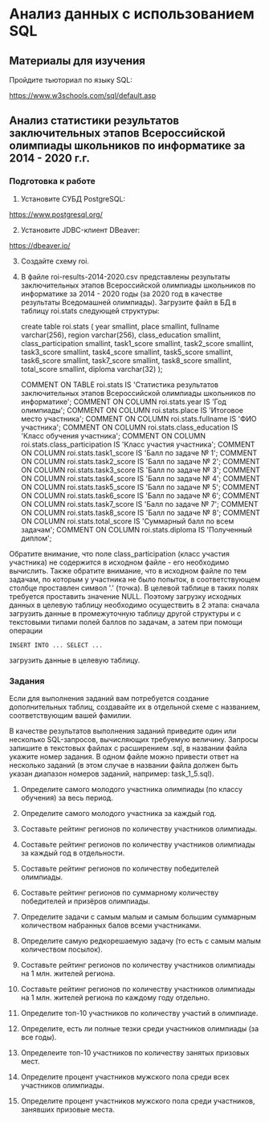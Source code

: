# Анализ данных с использованием SQL

## Материалы для изучения

Пройдите тьюториал по языку SQL:

https://www.w3schools.com/sql/default.asp

## Анализ статистики результатов заключительных этапов Всероссийской олимпиады школьников по информатике за 2014 - 2020 г.г.

### Подготовка к работе

1. Установите СУБД PostgreSQL:

https://www.postgresql.org/

2. Установите JDBC-клиент DBeaver:

https://dbeaver.io/

3. Создайте схему roi.

4. В файле roi-results-2014-2020.csv представлены результаты заключительных этапов Всероссийской олимпиады школьников по информатике за 2014 - 2020 годы 
(за 2020 год в качестве результаты Вседомашней олимпиады). Загрузите файл в БД в таблицу roi.stats следующей структуры:

	create table roi.stats
	(
		year				smallint,
		place				smallint,
		fullname			varchar(256),
		region				varchar(256),
		class_education		smallint,
		class_participation	smallint,
		task1_score			smallint,
		task2_score			smallint,
		task3_score			smallint,
		task4_score			smallint,
		task5_score			smallint,
		task6_score			smallint,
		task7_score			smallint,
		task8_score			smallint,
		total_score			smallint,
		diploma				varchar(32)
	);
	
	COMMENT ON TABLE roi.stats IS 'Статистика результатов заключительных этапов Всероссийской олимпиады школьников по информатике';
	COMMENT ON COLUMN roi.stats.year IS 'Год олимпиады';
	COMMENT ON COLUMN roi.stats.place IS 'Итоговое место участника';
	COMMENT ON COLUMN roi.stats.fullname IS 'ФИО участника';
	COMMENT ON COLUMN roi.stats.class_education IS 'Класс обучения участника';
	COMMENT ON COLUMN roi.stats.class_participation IS 'Класс участия участника';
	COMMENT ON COLUMN roi.stats.task1_score IS 'Балл по задаче № 1';
	COMMENT ON COLUMN roi.stats.task2_score IS 'Балл по задаче № 2';
	COMMENT ON COLUMN roi.stats.task3_score IS 'Балл по задаче № 3';
	COMMENT ON COLUMN roi.stats.task4_score IS 'Балл по задаче № 4';
	COMMENT ON COLUMN roi.stats.task5_score IS 'Балл по задаче № 5';
	COMMENT ON COLUMN roi.stats.task6_score IS 'Балл по задаче № 6';
	COMMENT ON COLUMN roi.stats.task7_score IS 'Балл по задаче № 7';
	COMMENT ON COLUMN roi.stats.task8_score IS 'Балл по задаче № 8';
	COMMENT ON COLUMN roi.stats.total_score IS 'Суммарный балл по всем задачам';
	COMMENT ON COLUMN roi.stats.diploma IS 'Полученный диплом';
	
Обратите внимание, что поле class_participation (класс участия участника) не содержится в исходном файле - его необходимо вычислить. Также обратите внимание, что 
в исходном файле по тем задачам, по которым у участника не было попыток, в соответствующем столбце проставлен символ '.' (точка). 
В целевой таблице в таких полях требуется проставить значение NULL. Поэтому загрузку исходных данных в целевую таблицу необходимо осуществить в 2 этапа: 
сначала загрузить данные в промежуточную таблицу другой структуры и с текстовыми типами полей баллов по задачам, а затем при помощи операции

	INSERT INTO ... SELECT ...
	
загрузить данные в целевую таблицу.

### Задания

Если для выполнения заданий вам потребуется создание дополнительных таблиц, создавайте их в отдельной схеме с названием, соответствующим вашей фамилии.

В качестве результатов выполнения заданий приведите один или несколько SQL-запросов, вычисляющих требуемую величину. Запросы запишите в текстовых файлах с расширением .sql,
в названии файла укажите номер задания. В одном файле можно привести ответ на несколько заданий (в этом случае в названии файла должен быть указан диапазон номеров
заданий, например: task_1_5.sql).

1. Определите самого молодого участника олимпиады (по классу обучения) за весь период.

2. Определите самого молодого участника за каждый год.

3. Составьте рейтинг регионов по количеству участников олимпиады.

4. Составьте рейтинг регионов по количеству участников олимпиады за каждый год в отдельности.

5. Составьте рейтинг регионов по количеству победителей олимпиады.

6. Составьте рейтинг регионов по суммарному количеству победителей и призёров олимпиады.

7. Определите задачи с самым малым и самым большим суммарным количеством набранных балов всеми участниками.

8. Определите самую редкорешаемую задачу (то есть с самым малым количеством посылок).

9. Составьте рейтинг регионов по количеству участников олимпиады на 1 млн. жителей региона.

10. Составьте рейтинг регионов по количеству участников олимпиады на 1 млн. жителей региона по каждому году отдельно.

11. Определите топ-10 участников по количеству участий в олимпиаде.

12. Определите, есть ли полные тезки среди участников олимпиады (за все годы).

13. Определеите топ-10 участников по количеству занятых призовых мест.

14. Определите процент участников мужского пола среди всех участников олимпиады.

15. Определите процент участников мужского пола среди участников, занявших призовые места.



